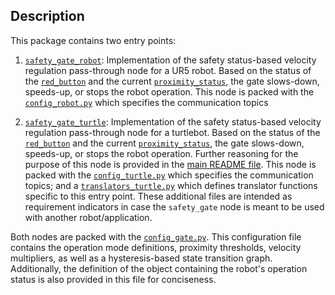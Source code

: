 ## Description
This package contains two entry points:
1. [`safety_gate_robot`](./safety_watchdog/safety_gate_robot.py): Implementation of the safety status-based velocity regulation pass-through node for a UR5 robot. Based on the status of the [`red_button`](../safety_monitor/safety_monitor/red_button.py) and the current [`proximity_status`](../safety_monitor/safety_monitor/proximity_sensor.py), the gate slows-down, speeds-up, or stops the robot operation. This node is packed with the [`config_robot.py`](./safety_watchdog/config_robot.py) which specifies the communication topics

2. [`safety_gate_turtle`](./safety_watchdog/safety_gate_turtle.py): Implementation of the safety status-based velocity regulation pass-through node for a turtlebot. Based on the status of the [`red_button`](../safety_monitor/safety_monitor/red_button.py) and the current [`proximity_status`](../safety_monitor/safety_monitor/proximity_sensor.py), the gate slows-down, speeds-up, or stops the robot operation. Further reasoning for the purpose of this node is provided in the [main README file](../../README.md#L90). This node is packed with the [`config_turtle.py`](./safety_watchdog/config_turtle.py) which specifies the communication topics; and a [`translators_turtle.py`](./safety_watchdog/translators_turtle.py) which defines translator functions specific to this entry point. These additional files are intended as requirement indicators in case the `safety_gate` node is meant to be used with another robot/application.

Both nodes are packed with the [`config_gate.py`](./safety_watchdog/config_gate.py). This configuration file contains the operation mode definitions, proximity thresholds, velocity multipliers, as well as a hysteresis-based state transition graph. Additionally, the definition of the object containing the robot's operation status is also provided in this file for conciseness.